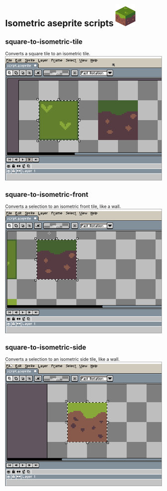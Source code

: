 # Isometric aseprite scripts ![](assets/cube.png "Example")

## square-to-isometric-tile
Converts a square tile to an isometric tile.  
![](assets/isometric-tile.gif "Isometric-tile")

## square-to-isometric-front
Converts a selection to an isometric front tile, like a wall.
![](assets/isometric-front.gif "Isometric-front")

## square-to-isometric-side
Converts a selection to an isometric side tile, like a wall.
![](assets/isometric-side.gif "Isometric-side")